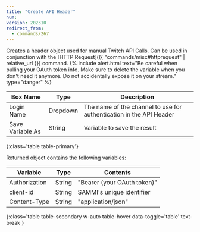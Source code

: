 ```yaml
---
title: "Create API Header"
num: 
version: 202310
redirect_from:
  - commands/267
---
```


Creates a header object used for manual Twitch API Calls.
Can be used in conjunction with the [HTTP Request]({{ "commands/misc#httprequest" | relative_url }}) command.
{% include alert.html text="Be careful when pulling your OAuth token info. Make sure to delete the variable when you don't need it anymore. Do not accidentally expose it on your stream." type="danger" %} 

| Box Name | Type | Description | 
|-------|--------|--------
Login Name | Dropdown |The name of the channel to use for authentication in the API Header
Save Variable As|String|Variable to save the result
{:class='table table-primary'}

Returned object contains the following variables:

| Variable | Type | Contents |
|-------|--------|--------
Authorization|String|"Bearer (your OAuth token)"
client-id|String|SAMMI's unique identifier
Content-Type|String|"application/json"
{:class='table table-secondary w-auto table-hover data-toggle='table' text-break }
